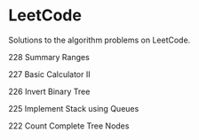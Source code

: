 # LeetCode
Solutions to the algorithm problems on LeetCode.

228 Summary Ranges

227 Basic Calculator II

226 Invert Binary Tree

225 Implement Stack using Queues

222 Count Complete Tree Nodes
